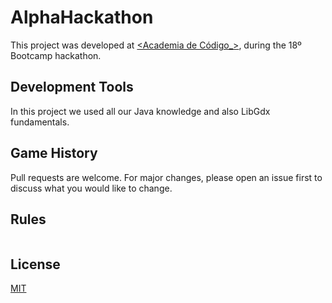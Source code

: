 # AlphaHackathon

This project was developed at [<Academia de Código_>](https://www.academiadecodigo.org), during the 18º Bootcamp hackathon.



## Development Tools

In this project we used all our Java knowledge and also LibGdx fundamentals.



## Game History

Pull requests are welcome. For major changes, please open an issue first to discuss what you would like to change.

## Rules
```

```

## License
[MIT](https://choosealicense.com/licenses/mit/)
